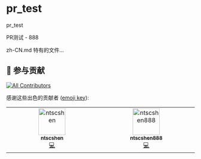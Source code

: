 # pr_test

pr_test

PR测试 - 888

zh-CN.md 特有的文件...

## 🤝 参与贡献


<!-- ALL-CONTRIBUTORS-BADGE:START - Do not remove or modify this section -->
[![All Contributors](https://img.shields.io/badge/all_contributors-2-orange.svg?style=flat-square)](#contributors-)
<!-- ALL-CONTRIBUTORS-BADGE:END -->

感谢这些出色的贡献者 ([emoji key](https://allcontributors.org/docs/en/emoji-key)):


<!-- ALL-CONTRIBUTORS-LIST:START - Do not remove or modify this section -->
<!-- prettier-ignore-start -->
<!-- markdownlint-disable -->
<table>
  <tbody>
    <tr>
      <td align="center" valign="top" width="14.28%"><a href="https://github.com/ntscshen"><img src="https://avatars.githubusercontent.com/u/21041458?v=4?s=72" width="72px;" alt="ntscshen"/><br /><sub><b>ntscshen</b></sub></a><br /><a href="https://github.com/rabbittian2023/pr_test/commits?author=ntscshen" title="Code">💻</a></td>
      <td align="center" valign="top" width="14.28%"><a href="https://github.com/ntscshen888"><img src="https://avatars.githubusercontent.com/u/169418666?v=4?s=72" width="72px;" alt="ntscshen888"/><br /><sub><b>ntscshen888</b></sub></a><br /><a href="https://github.com/rabbittian2023/pr_test/commits?author=ntscshen888" title="Code">💻</a></td>
    </tr>
  </tbody>
</table>

<!-- markdownlint-restore -->
<!-- prettier-ignore-end -->

<!-- ALL-CONTRIBUTORS-LIST:END -->
